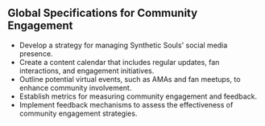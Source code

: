 ## Global Specifications for Community Engagement

- Develop a strategy for managing Synthetic Souls' social media presence.
- Create a content calendar that includes regular updates, fan interactions, and engagement initiatives.
- Outline potential virtual events, such as AMAs and fan meetups, to enhance community involvement.
- Establish metrics for measuring community engagement and feedback.
- Implement feedback mechanisms to assess the effectiveness of community engagement strategies.

